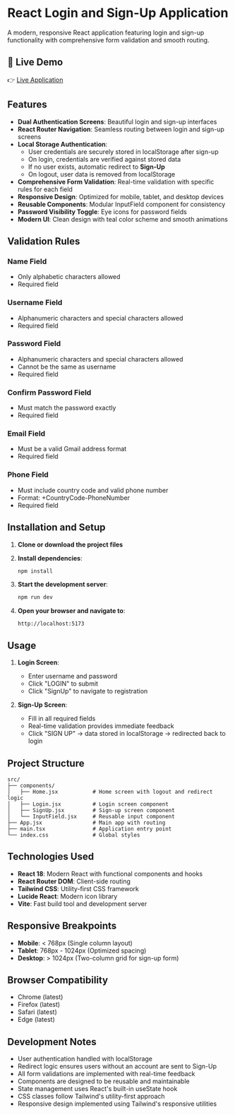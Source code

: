 # React Login and Sign-Up Application

A modern, responsive React application featuring login and sign-up functionality with comprehensive form validation and smooth routing.


## 🚀 Live Demo  
👉 [Live Application](https://technosoft-assignment.vercel.app/)

## Features

- **Dual Authentication Screens**: Beautiful login and sign-up interfaces
- **React Router Navigation**: Seamless routing between login and sign-up screens
- **Local Storage Authentication**:  
  - User credentials are securely stored in localStorage after sign-up  
  - On login, credentials are verified against stored data  
  - If no user exists, automatic redirect to **Sign-Up**  
  - On logout, user data is removed from localStorage  
- **Comprehensive Form Validation**: Real-time validation with specific rules for each field
- **Responsive Design**: Optimized for mobile, tablet, and desktop devices
- **Reusable Components**: Modular InputField component for consistency
- **Password Visibility Toggle**: Eye icons for password fields
- **Modern UI**: Clean design with teal color scheme and smooth animations

## Validation Rules

### Name Field
- Only alphabetic characters allowed
- Required field

### Username Field
- Alphanumeric characters and special characters allowed
- Required field

### Password Field
- Alphanumeric characters and special characters allowed
- Cannot be the same as username
- Required field

### Confirm Password Field
- Must match the password exactly
- Required field

### Email Field
- Must be a valid Gmail address format
- Required field

### Phone Field
- Must include country code and valid phone number
- Format: +CountryCode-PhoneNumber
- Required field

## Installation and Setup

1. **Clone or download the project files**

2. **Install dependencies**:
   ```bash
   npm install
   ```

3. **Start the development server**:
   ```bash
   npm run dev
   ```

4. **Open your browser and navigate to**:
   ```
   http://localhost:5173
   ```

## Usage

1. **Login Screen**: 
   - Enter username and password
   - Click "LOGIN" to submit
   - Click "SignUp" to navigate to registration

2. **Sign-Up Screen**:
   - Fill in all required fields
   - Real-time validation provides immediate feedback
   - Click "SIGN UP" → data stored in localStorage → redirected back to login

## Project Structure

```
src/
├── components/
│   ├── Home.jsx           # Home screen with logout and redirect logic
│   ├── Login.jsx          # Login screen component
│   ├── SignUp.jsx         # Sign-up screen component
│   └── InputField.jsx     # Reusable input component
├── App.jsx                # Main app with routing
├── main.tsx               # Application entry point
└── index.css              # Global styles
```

## Technologies Used

- **React 18**: Modern React with functional components and hooks
- **React Router DOM**: Client-side routing
- **Tailwind CSS**: Utility-first CSS framework
- **Lucide React**: Modern icon library
- **Vite**: Fast build tool and development server

## Responsive Breakpoints

- **Mobile**: < 768px (Single column layout)
- **Tablet**: 768px - 1024px (Optimized spacing)
- **Desktop**: > 1024px (Two-column grid for sign-up form)

## Browser Compatibility

- Chrome (latest)
- Firefox (latest)
- Safari (latest)
- Edge (latest)

## Development Notes

- User authentication handled with localStorage
- Redirect logic ensures users without an account are sent to Sign-Up
- All form validations are implemented with real-time feedback
- Components are designed to be reusable and maintainable
- State management uses React's built-in useState hook
- CSS classes follow Tailwind's utility-first approach
- Responsive design implemented using Tailwind's responsive utilities